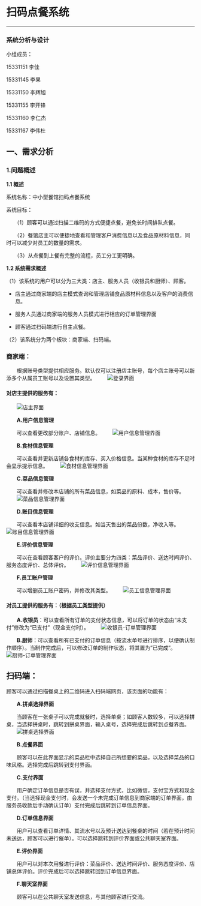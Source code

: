 ﻿# 扫码点餐系统


---

### 系统分析与设计


小组成员：    

15331151  李佳

15331145  李果

15331150  李辉旭

15331155  李开锋

15331160  李仁杰

15331167  李伟杜


## 一、需求分析

### 1.问题概述

**1.1 概述**

系统名称：中小型餐馆扫码点餐系统

系统目标：

　　（1）顾客可以通过扫描二维码的方式便捷点餐，避免长时间排队点餐。
  
　　（2）餐馆店主可以便捷地查看和管理客户消费信息以及食品原材料信息，同时可以减少对员工的数量的需求。
  
　　（3）从点餐到上餐有完整的流程，员工分工更明确。
  

**1.2 系统需求概述**

（1）该系统的用户可以分为三大类：店主、服务人员（收银员和厨师）、顾客。

 * 店主通过商家端的店主模式查询和管理店铺食品原材料信息以及客户的消费信息。
 
 * 服务人员通过商家端的服务人员模式进行相应的订单管理界面
 
 * 顾客通过扫码端进行自主点餐。
 

（2）该系统分为两个板块：商家端、扫码端。

### 商家端：

　　根据账号类型提供相应服务。默认仅可以注册店主账号，每个店主账号可以新添多个从属员工账号以及设置其类型。
　　![登录界面](./../img/UI原型/登录界面.png)
  

#### 对店主提供的服务有：
　　![店主界面](./../img/UI原型/店主界面.png)

　　**A.用户信息管理**
  
　　可以查看更改部分账户、店铺信息。
　　![用户信息管理界面](./../img/UI原型/店主-用户信息管理.png)

　　**B.食材信息管理**
  
　　可以查看并更新店铺各食材的库存、买入价格信息。当某种食材的库存不足时会显示提示信息。
　　![食材信息管理界面](./../img/UI原型/店主-食材信息管理.png)

　　**C.菜品信息管理**
  
　　可以查看并修改本店铺的所有菜品信息，如菜品的原料、成本，售价等。
　　![菜品信息管理界面](./../img/UI原型/店主-菜品信息管理.png)

　　**D.账目信息管理**
  
　　可以查看本店铺详细的收支信息。如当天售出的菜品份数，净收入等。
　　![账目信息管理界面](./../img/UI原型/店主-账目信息管理.png)

　　**E.评价信息管理**
  
　　可以在查看顾客客户的评价。评价主要分为四类：菜品评价、送达时间评价、服务态度评价、总体评价。
　　![评价信息管理界面](./../img/UI原型/店主-评价信息管理.png)

　　**F.员工账户管理**
  
　　可以增删员工账户密码，并修改其类型。
　　![员工信息管理界面](./../img/UI原型/店主-员工信息管理.png)


#### 对员工提供的服务有：（根据员工类型提供）


　　**A.收银员**：可以查看所有订单的支付状态信息，可以将订单的状态由“未支付”修改为“已支付”（现金支付时）。
　　![收银员-订单管理界面](./../img/UI原型/收银员-订单管理.png)

　　**B.厨师**：可以查看所有已支付的订单信息（按流水单号进行排序，以便确认制作顺序）。当制作完成后，可以修改订单的制作状态，将其置为”已完成”。
　　![厨师-订单管理界面](./../img/UI原型/厨师-订单管理.png)


## 扫码端：

顾客可以通过扫描餐桌上的二维码进入扫码端网页，该页面的功能有：


　　**A.拼桌选择界面**
  
　　当顾客在一张桌子可以完成就餐时，选择单桌；如顾客人数较多，可以选择拼桌，当选择拼桌时，跳转到拼桌界面，输入桌号，选择完成后跳转到点餐界面。
　　![拼桌选择界面](./../img/UI原型/拼桌选择.png)

　　**B.点餐界面**
  
　　顾客可以在此界面显示的菜品栏中选择自己所想要的菜品，以及选择菜品的口味风格。选择完成后跳转到支付界面。
  
　　**C.支付界面**
  
　　用户确定订单信息是否有误，并选择支付方式，比如微信，支付宝方式和现金支付。（当选择现金支付时，会发送一个未完成订单信息到商家端的订单界面，由服务员收款后手动确认订单）支付完成后跳转到订单信息界面。
  
　　**D.订单信息界面**
  
　　用户可以查看订单详情、其流水号以及预计送达到餐桌的时间（若在预计时间未送达，顾客可以进行催单）。可以选择跳转到评价界面或公共聊天室界面。
  
　　**E.评价界面**
  
　　用户可以对本次用餐进行评价：菜品评价、送达时间评价、服务态度评价、店铺总体评价。评价完成后可以选择跳转回到订单信息界面。
  
　　**F.聊天室界面**
  
　　顾客可以在公共聊天室发送信息，与其他顾客进行交流。
  
